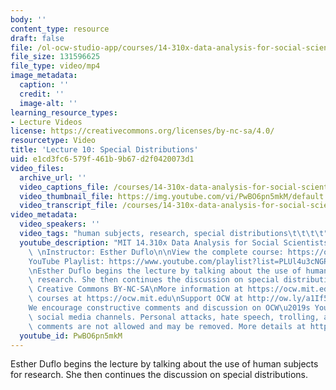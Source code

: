 ```yaml
---
body: ''
content_type: resource
draft: false
file: /ol-ocw-studio-app/courses/14-310x-data-analysis-for-social-scientists-spring-2023/14310x-lecture-10_360p_16_9.mp4
file_size: 131596625
file_type: video/mp4
image_metadata:
  caption: ''
  credit: ''
  image-alt: ''
learning_resource_types:
- Lecture Videos
license: https://creativecommons.org/licenses/by-nc-sa/4.0/
resourcetype: Video
title: 'Lecture 10: Special Distributions'
uid: e1cd3fc6-579f-461b-9b67-d2f0420073d1
video_files:
  archive_url: ''
  video_captions_file: /courses/14-310x-data-analysis-for-social-scientists-spring-2023/1ckJJgMdgW9wbLjC6sX7qRGdih6LA8m_x_transcript.webvtt
  video_thumbnail_file: https://img.youtube.com/vi/PwBO6pn5mkM/default.jpg
  video_transcript_file: /courses/14-310x-data-analysis-for-social-scientists-spring-2023/1ckJJgMdgW9wbLjC6sX7qRGdih6LA8m_x_transcript.pdf
video_metadata:
  video_speakers: ''
  video_tags: "human subjects, research, special distributions\t\t\t\t"
  youtube_description: "MIT 14.310x Data Analysis for Social Scientists, Spring 2023\
    \ \nInstructor: Esther Duflo\n\nView the complete course: https://ocw.mit.edu/courses/14-310x-data-analysis-for-social-scientists-spring-2023\n\
    YouTube Playlist: https://www.youtube.com/playlist?list=PLUl4u3cNGP61ATaGTFcSp7bhogloD2wHP\n\
    \nEsther Duflo begins the lecture by talking about the use of human subjects for\
    \ research. She then continues the discussion on special distributions. \n\nLicense:\
    \ Creative Commons BY-NC-SA\nMore information at https://ocw.mit.edu/terms\nMore\
    \ courses at https://ocw.mit.edu\nSupport OCW at http://ow.ly/a1If50zVRlQ\n\n\
    We encourage constructive comments and discussion on OCW\u2019s YouTube and other\
    \ social media channels. Personal attacks, hate speech, trolling, and inappropriate\
    \ comments are not allowed and may be removed. More details at https://ocw.mit.edu/comments."
  youtube_id: PwBO6pn5mkM
---
```

Esther Duflo begins the lecture by talking about the use of human subjects for research. She then continues the discussion on special distributions.